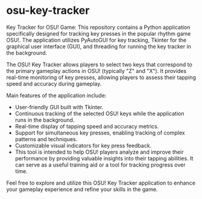 # osu-key-tracker
Key Tracker for OSU! Game: This repository contains a Python application specifically designed for tracking key presses in the popular rhythm game OSU!. The application utilizes PyAutoGUI for key tracking, Tkinter for the graphical user interface (GUI), and threading for running the key tracker in the background.

The OSU! Key Tracker allows players to select two keys that correspond to the primary gameplay actions in OSU! (typically "Z" and "X"). It provides real-time monitoring of key presses, allowing players to assess their tapping speed and accuracy during gameplay.

Main features of the application include:

- User-friendly GUI built with Tkinter.
- Continuous tracking of the selected OSU! keys while the application runs in the background.
- Real-time display of tapping speed and accuracy metrics.
- Support for simultaneous key presses, enabling tracking of complex patterns and techniques.
- Customizable visual indicators for key press feedback.
- This tool is intended to help OSU! players analyze and improve their performance by providing valuable insights into their tapping abilities. It can serve as a useful training aid or a tool for tracking progress over time.

Feel free to explore and utilize this OSU! Key Tracker application to enhance your gameplay experience and refine your skills in the game.